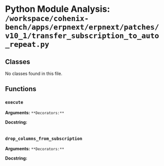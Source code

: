 # Python Module Analysis: `/workspace/cohenix-bench/apps/erpnext/erpnext/patches/v10_1/transfer_subscription_to_auto_repeat.py`

## Classes

No classes found in this file.


## Functions

### `execute`
**Arguments:** ``
**Decorators:** ``

**Docstring:**
```

```
### `drop_columns_from_subscription`
**Arguments:** ``
**Decorators:** ``

**Docstring:**
```

```

